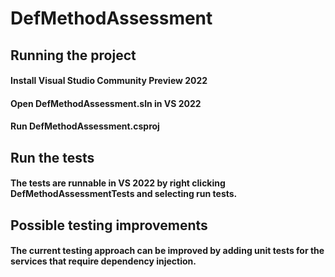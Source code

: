 # DefMethodAssessment

## Running the project

#### Install Visual Studio Community Preview 2022
#### Open DefMethodAssessment.sln in VS 2022
#### Run DefMethodAssessment.csproj

## Run the tests

#### The tests are runnable in VS 2022 by right clicking DefMethodAssessmentTests and selecting run tests.

## Possible testing improvements

#### The current testing approach can be improved by adding unit tests for the services that require dependency injection.
